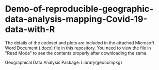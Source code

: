 # Demo-of-reproducible-geographic-data-analysis-mapping-Covid-19-data-with-R

The details of the codeset and plots are included in the attached Microsoft Word Document (.docx) file in this repository. 
You need to view the file in "Read Mode" to see the contents properly after downloading the same.

Geographical Data Analysis Package:
Library(geocompkg)
